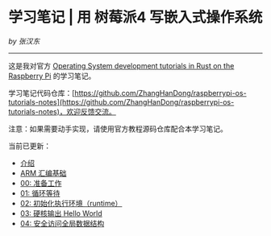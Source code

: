 # 学习笔记 | 用 树莓派4 写嵌入式操作系统

*by 张汉东*

---

这是我对官方 [Operating System development tutorials in Rust on the Raspberry Pi](https://github.com/rust-embedded/rust-raspberrypi-OS-tutorials) 的学习笔记。

学习笔记代码仓库：[https://github.com/ZhangHanDong/raspberrypi-os-tutorials-notes](https://github.com/ZhangHanDong/raspberrypi-os-tutorials-notes)，欢迎反馈交流。

注意：如果需要动手实现，请使用官方教程源码仓库配合本学习笔记。

当前已更新：

- [介绍](./readme.md)
- [ARM 汇编基础](./arm_asm.md)
- [00: 准备工作](./chapter_0.md)
- [01: 循环等待 ](./chapter_1.md)
- [02: 初始化执行环境（runtime） ](./chapter_2.md)
- [03: 硬核输出 Hello World](./chapter_3.md)
- [04: 安全访问全局数据结构](./chapter_4.md)
<!-- - [05: 驱动：GPIO 和 UART](./chapter_5.md) -->